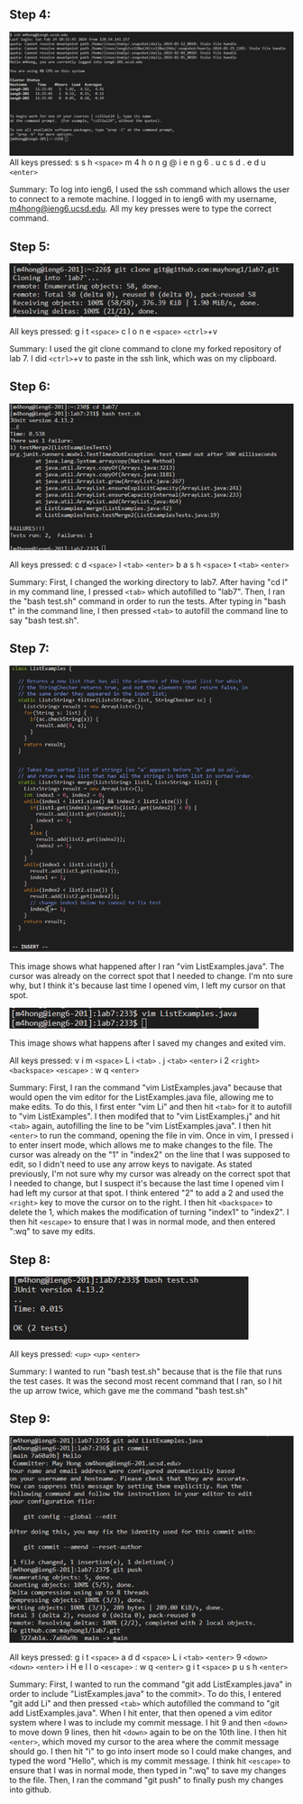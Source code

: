 ## Step 4:

![image1](image1.png)
All keys pressed: s s h `<space>` m 4 h o n g @ i e n g 6 . u c s d . e d u `<enter>`

Summary: To log into ieng6, I used the ssh command which allows the user to connect to a remote machine. I logged in to ieng6 with my username, m4hong@ieng6.ucsd.edu. All my key presses were to type the correct command.

## Step 5:

![image2](image2.png)

All keys pressed: g i t `<space>` c l o n e `<space>` `<ctrl>`+v

Summary: I used the git clone command to clone my forked repository of lab 7. I did `<ctrl>`+v to paste in the ssh link, which was on my clipboard.

## Step 6:

![image3](image3.png)

All keys pressed: c d `<space>` l `<tab>` `<enter>` b a s h `<space>` t `<tab>` `<enter>`

Summary: First, I changed the working directory to lab7. After having "cd l" in my command line, I pressed `<tab>` which autofilled to "lab7". Then, I ran the "bash test.sh" command in order to run the tests. After typing in "bash t" in the command line, I then pressed `<tab>` to autofill the command line to say "bash test.sh".

## Step 7:

![image4](image4.png)

This image shows what happened after I ran "vim ListExamples.java". The cursor was already on the correct spot that I needed to change. I'm nto sure why, but I think it's because last time I opened vim, I left my cursor on that spot.

![image5](image5.png)

This image shows what happens after I saved my changes and exited vim.

All keys pressed: v i m `<space>` L i `<tab>` . j `<tab>` `<enter>` i 2 `<right>` `<backspace>` `<escape>` : w q `<enter>`

Summary: First, I ran the command "vim ListExamples.java" because that would open the vim editor for the ListExamples.java file, allowing me to make edits. To do this, I first enter "vim Li" and then hit `<tab>` for it to autofill to "vim ListExamples". I then modifed that to "vim ListExamples.j" and hit `<tab>` again, autofilling the line to be "vim ListExamples.java". I then hit `<enter>` to run the command, opening the file in vim. Once in vim, I pressed i to enter insert mode, which allows me to make changes to the file. The cursor was already on the "1" in "index2" on the line that I was supposed to edit, so I didn't need to use any arrow keys to navigate. As stated previously, I'm not sure why my cursor was already on the correct spot that I needed to change, but I suspect it's because the last time I opened vim I had left my cursor at that spot. I think entered "2" to add a 2 and used the `<right>` key to move the cursor on to the right. I then hit `<backspace>` to delete the 1, which makes the modification of turning "index1" to "index2". I then hit `<escape>` to ensure that I was in normal mode, and then entered ":wq" to save my edits.

## Step 8: 

![image6](image6.png)

All keys pressed: `<up>` `<up>` `<enter>`

Summary: I wanted to run "bash test.sh" because that is the file that runs the test cases. It was the second most recent command that I ran, so I hit the up arrow twice, which gave me the command "bash test.sh"

## Step 9:

![image7](image7.png)

All keys pressed: g i t `<space>` a d d `<space>` L i `<tab>` `<enter>` 9 `<down>` `<down>` `<enter>` i H e l l o `<escape>` : w q `<enter>` g i t `<space>` p u s h `<enter>` 

Summary: First, I wanted to run the command "git add ListExamples.java" in order to include "ListExamples.java" to the commit>. To do this, I entered "git add Li" and then pressed `<tab>` which autofilled the command to "git add ListExamples.java". When I hit enter, that then opened a vim editor system where I was to include my commit message. I hit 9 and then `<down>` to move down 9 lines, then hit `<down>` again to be on the 10th line. I then hit `<enter>`, which moved my cursor to the area where the commit message should go. I then hit "i" to go into insert mode so I could make changes, and typed the word "Hello", which is my commit message. I think hit `<escape>` to ensure that I was in normal mode, then typed in ":wq" to save my changes to the file. Then, I ran the command "git push" to finally push my changes into github.
